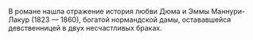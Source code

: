 <!--2015-12-07 21:29:10-->
В романе нашла отражение история любви Дюма и Эммы Маннури-Лакур (1823 — 1860), богатой нормандской дамы, остававшейся девственницей в двух несчастливых браках.